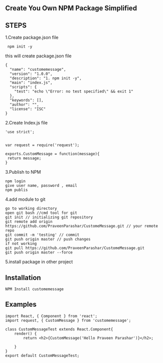 ## Create You Own NPM Package Simplified
## STEPS
1.Create package.json file
```
 npm init -y
```
this will create package.json file
```
{
  "name": "customemessage",
  "version": "1.0.0",
  "description": "1. npm init -y",
  "main": "index.js",
  "scripts": {
    "test": "echo \"Error: no test specified\" && exit 1"
  },
  "keywords": [],
  "author": "",
  "license": "ISC"
}

```
2.Create Index.js file
```
'use strict';


var request = require('request');

exports.CustomMessage = function(message){
 return message;
}
```
3.Publish to NPM
```
npm login
give user name, password , email
npm publis
```
4.add module to git
```
go to working directory 
open git bash //cmd tool for git
git init // initializing git repository
git remote add origin https://github.com/PraveenParashar/CustomeMessage.git // your remote repo
git commit -m 'testing' // commit 
git push origin master // push changes
if not working 
git pull https://github.com/PraveenParashar/CustomeMessage.git
git push origin master --force

```
5.install package in other project
## Installation
```
NPM Install customemessage
```
## Examples
```
import React, { Component } from 'react';
import request, { CustomMessage } from 'customemessage';

class CustomMessageTest extends React.Component{
    render() {
        return <h2>{CustomMessage('Hello Praveen Parashar')}</h2>;
    
    }
}
export default CustomMessageTest; 
```
